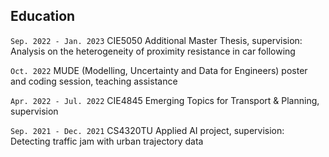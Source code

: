 ## Education

`Sep. 2022 - Jan. 2023`
CIE5050 Additional Master Thesis, supervision: Analysis on the heterogeneity of proximity resistance in car following

`Oct. 2022`
MUDE (Modelling, Uncertainty and Data for Engineers) poster and coding session, teaching assistance

`Apr. 2022 - Jul. 2022`
CIE4845 Emerging Topics for Transport & Planning, supervision

`Sep. 2021 - Dec. 2021`
CS4320TU Applied AI project, supervision: Detecting traffic jam with urban trajectory data
